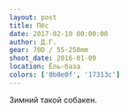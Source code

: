 ```yaml
---
layout: post
title: Пёс
date: 2017-02-10 00:00:00
author: Д.Г.
gear: 70D / 55-250mm
shoot_date: 2016-01-09
location: Ёль-база
colors: ['0b0e0f', '17313c']
---
```


Зимний такой собакен.
